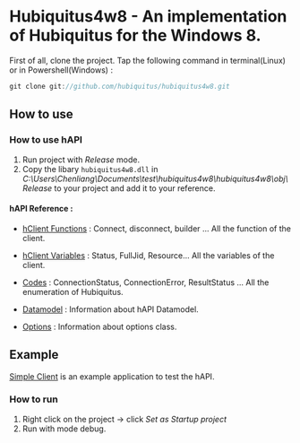 # Hubiquitus4w8 - An implementation of Hubiquitus for the Windows 8.




First of all, clone the project.
Tap the following command in terminal(Linux) or in Powershell(Windows) : 

```js
git clone git://github.com/hubiquitus/hubiquitus4w8.git
```


## How to use

### How to use hAPI

1. Run project with _Release_ mode.
2. Copy the libary ```hubiquitus4w8.dll``` in _C:\Users\Chenliang\Documents\test\hubiquitus4w8\hubiquitus4w8\obj\Release_ to your project and add it to your reference.


#### hAPI Reference :

 * [hClient Functions](https://github.com/hubiquitus/hubiquitus4w8/blob/master/doc/hClient%20Functions.md) : Connect, disconnect, builder ... All the function of the client.

 * [hClient Variables](https://github.com/hubiquitus/hubiquitus4w8/blob/master/doc/hClient%20Variables.md) : Status, FullJid, Resource... All the variables of the client.

 * [Codes](https://github.com/hubiquitus/hubiquitus4w8/blob/master/doc/Codes.md) : ConnectionStatus, ConnectionError, ResultStatus ... All the enumeration of Hubiquitus.

 * [Datamodel](https://github.com/hubiquitus/hubiquitus4w8/blob/master/doc/Datamodel.md) : Information about hAPI Datamodel.

 * [Options](https://github.com/hubiquitus/hubiquitus4w8/blob/master/doc/hOptions.md) : Information about options class.


## Example

[Simple Client](https://github.com/hubiquitus/hubiquitus4w8/tree/master/SimpleClient) is an example application to test the hAPI.

### How to run

1. Right click on the project -> click _Set as Startup project_
2. Run with mode debug.
